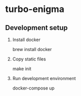 # turbo-enigma

## Development setup

1. Install docker

    brew install docker

2. Copy static files

    make init

3. Run development environment

    docker-compose up


